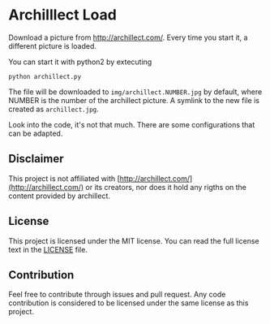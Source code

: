 # Archilllect Load
Download a picture from http://archillect.com/.
Every time you start it, a different picture is loaded.

You can start it with python2 by extecuting 
```
python archillect.py
```
The file will be downloaded to `img/archillect.NUMBER.jpg` by default, 
where NUMBER is the number of the archillect picture.
A symlink to the new file is created as `archillect.jpg`.

Look into the code, it's not that much. There are some configurations that can be adapted.

## Disclaimer
This project is not affiliated with [http://archillect.com/](http://archillect.com/) or its creators,
nor does it hold any rigths on the content provided by archillect.

## License
This project is licensed under the MIT license.
You can read the full license text in the [LICENSE](LICENSE) file.

## Contribution
Feel free to contribute through issues and pull request.
Any code contribution is considered to be licensed under the same license as this project.


